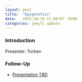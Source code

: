 ```yaml
---
layout: post
title:  "Epigenetics"
date:   2015-10-19 21:00:07 -0700
categories: jekyll update
---
```


### Introduction

Presenter: Torben

### Follow-Up

* [Presentation TBD](/assets/present/tbd.pdf) 

